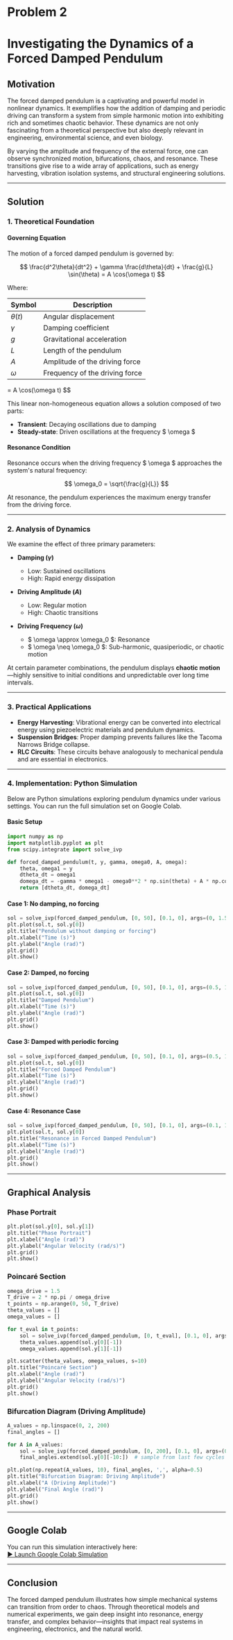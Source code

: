 
# Problem 2  
# Investigating the Dynamics of a Forced Damped Pendulum

## Motivation

The forced damped pendulum is a captivating and powerful model in nonlinear dynamics. It exemplifies how the addition of damping and periodic driving can transform a system from simple harmonic motion into exhibiting rich and sometimes chaotic behavior. These dynamics are not only fascinating from a theoretical perspective but also deeply relevant in engineering, environmental science, and even biology.

By varying the amplitude and frequency of the external force, one can observe synchronized motion, bifurcations, chaos, and resonance. These transitions give rise to a wide array of applications, such as energy harvesting, vibration isolation systems, and structural engineering solutions.

---

## Solution

### 1. Theoretical Foundation

#### Governing Equation

The motion of a forced damped pendulum is governed by:

$$
\frac{d^2\theta}{dt^2} + \gamma \frac{d\theta}{dt} + \frac{g}{L} \sin(\theta) = A \cos(\omega t)
$$

Where:

| Symbol        | Description                         |
|---------------|-------------------------------------|
| $\theta(t)$  | Angular displacement                |
| $\gamma$     | Damping coefficient                 |
| $g$           | Gravitational acceleration          |
| $L$           | Length of the pendulum              |
| $A$           | Amplitude of the driving force      |
| $\omega$     | Frequency of the driving force      |
 = A \cos(\omega t)
$$

This linear non-homogeneous equation allows a solution composed of two parts:  
- **Transient**: Decaying oscillations due to damping  
- **Steady-state**: Driven oscillations at the frequency $ \omega $  

#### Resonance Condition

Resonance occurs when the driving frequency $ \omega $ approaches the system's natural frequency:

$$
\omega_0 = \sqrt{\frac{g}{L}}
$$

At resonance, the pendulum experiences the maximum energy transfer from the driving force.

---

### 2. Analysis of Dynamics

We examine the effect of three primary parameters:

- **Damping ($\gamma$)**  
  - Low: Sustained oscillations  
  - High: Rapid energy dissipation  

- **Driving Amplitude ($A$)**  
  - Low: Regular motion  
  - High: Chaotic transitions  

- **Driving Frequency ($\omega$)**  
  - $ \omega \approx \omega_0 $: Resonance  
  - $ \omega \neq \omega_0 $: Sub-harmonic, quasiperiodic, or chaotic motion  

At certain parameter combinations, the pendulum displays **chaotic motion**—highly sensitive to initial conditions and unpredictable over long time intervals.

---

### 3. Practical Applications

- **Energy Harvesting**: Vibrational energy can be converted into electrical energy using piezoelectric materials and pendulum dynamics.
- **Suspension Bridges**: Proper damping prevents failures like the Tacoma Narrows Bridge collapse.
- **RLC Circuits**: These circuits behave analogously to mechanical pendula and are essential in electronics.

---

### 4. Implementation: Python Simulation

Below are Python simulations exploring pendulum dynamics under various settings. You can run the full simulation set on Google Colab.

#### Basic Setup

```python
import numpy as np
import matplotlib.pyplot as plt
from scipy.integrate import solve_ivp

def forced_damped_pendulum(t, y, gamma, omega0, A, omega):
    theta, omega1 = y
    dtheta_dt = omega1
    domega_dt = -gamma * omega1 - omega0**2 * np.sin(theta) + A * np.cos(omega * t)
    return [dtheta_dt, domega_dt]
```

#### Case 1: No damping, no forcing

```python
sol = solve_ivp(forced_damped_pendulum, [0, 50], [0.1, 0], args=(0, 1.5, 0, 0), t_eval=np.linspace(0, 50, 1000))
plt.plot(sol.t, sol.y[0])
plt.title("Pendulum without damping or forcing")
plt.xlabel("Time (s)")
plt.ylabel("Angle (rad)")
plt.grid()
plt.show()
```

#### Case 2: Damped, no forcing

```python
sol = solve_ivp(forced_damped_pendulum, [0, 50], [0.1, 0], args=(0.5, 1.5, 0, 0), t_eval=np.linspace(0, 50, 1000))
plt.plot(sol.t, sol.y[0])
plt.title("Damped Pendulum")
plt.xlabel("Time (s)")
plt.ylabel("Angle (rad)")
plt.grid()
plt.show()
```

#### Case 3: Damped with periodic forcing

```python
sol = solve_ivp(forced_damped_pendulum, [0, 50], [0.1, 0], args=(0.5, 1.5, 1.2, 1.5), t_eval=np.linspace(0, 50, 1000))
plt.plot(sol.t, sol.y[0])
plt.title("Forced Damped Pendulum")
plt.xlabel("Time (s)")
plt.ylabel("Angle (rad)")
plt.grid()
plt.show()
```

#### Case 4: Resonance Case

```python
sol = solve_ivp(forced_damped_pendulum, [0, 50], [0.1, 0], args=(0.1, 1.5, 1.5, 1.5), t_eval=np.linspace(0, 50, 1000))
plt.plot(sol.t, sol.y[0])
plt.title("Resonance in Forced Damped Pendulum")
plt.xlabel("Time (s)")
plt.ylabel("Angle (rad)")
plt.grid()
plt.show()
```

---

## Graphical Analysis

### Phase Portrait

```python
plt.plot(sol.y[0], sol.y[1])
plt.title("Phase Portrait")
plt.xlabel("Angle (rad)")
plt.ylabel("Angular Velocity (rad/s)")
plt.grid()
plt.show()
```

### Poincaré Section

```python
omega_drive = 1.5
T_drive = 2 * np.pi / omega_drive
t_points = np.arange(0, 50, T_drive)
theta_values = []
omega_values = []

for t_eval in t_points:
    sol = solve_ivp(forced_damped_pendulum, [0, t_eval], [0.1, 0], args=(0.5, 1.5, 1.2, omega_drive))
    theta_values.append(sol.y[0][-1])
    omega_values.append(sol.y[1][-1])

plt.scatter(theta_values, omega_values, s=10)
plt.title("Poincaré Section")
plt.xlabel("Angle (rad)")
plt.ylabel("Angular Velocity (rad/s)")
plt.grid()
plt.show()
```

### Bifurcation Diagram (Driving Amplitude)

```python
A_values = np.linspace(0, 2, 200)
final_angles = []

for A in A_values:
    sol = solve_ivp(forced_damped_pendulum, [0, 200], [0.1, 0], args=(0.5, 1.5, A, 1.5), t_eval=np.linspace(190, 200, 100))
    final_angles.extend(sol.y[0][-10:])  # sample from last few cycles

plt.plot(np.repeat(A_values, 10), final_angles, ',', alpha=0.5)
plt.title("Bifurcation Diagram: Driving Amplitude")
plt.xlabel("A (Driving Amplitude)")
plt.ylabel("Final Angle (rad)")
plt.grid()
plt.show()
```

---

## Google Colab

You can run this simulation interactively here:  
[▶ Launch Google Colab Simulation](https://colab.research.google.com)

---

## Conclusion

The forced damped pendulum illustrates how simple mechanical systems can transition from order to chaos. Through theoretical models and numerical experiments, we gain deep insight into resonance, energy transfer, and complex behavior—insights that impact real systems in engineering, electronics, and the natural world.
